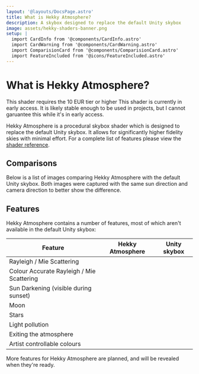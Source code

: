 ```yaml
---
layout: '@layouts/DocsPage.astro'
title: What is Hekky Atmosphere?
description: A skybox designed to replace the default Unity skybox
image: assets/hekky-shaders-banner.png
setup: | 
  import CardInfo from '@components/CardInfo.astro'
  import CardWarning from '@components/CardWarning.astro'
  import ComparisionCard from '@components/ComparisionCard.astro'
  import FeatureIncluded from '@icons/FeatureIncluded.astro'
---
```


# What is Hekky Atmosphere?

<CardInfo title="Patreon only">
	This shader requires the 10 EUR tier or higher
</CardInfo>

<CardWarning title="Early access">
	This shader is currently in early access. It is likely stable enough to be used in projects, but I cannot garuantee this while it's in early access.
</CardWarning>

Hekky Atmosphere is a procedural skybox shader which is designed to replace the default Unity skybox. It allows for significantly higher fidelity skies with minimal effort. For a complete list of features please view the [shader reference](/en/shaders/hekky-atmosphere/reference).

## Comparisons

Below is a list of images comparing Hekky Atmosphere with the default Unity skybox. Both images were captured with the same sun direction and camera direction to better show the difference.

<ComparisionCard beforeSrc="/shared/img/hekky-atmosphere0.webp" beforeTxt="Hekky Atmosphere" afterSrc="/shared/img/unity-skybox0.webp" afterTxt="Unity Skybox" color="#fff" />

<ComparisionCard beforeSrc="/shared/img/hekky-atmosphere1.webp" beforeTxt="Hekky Atmosphere" afterSrc="/shared/img/unity-skybox1.webp" afterTxt="Unity Skybox" color="#fff" />

<ComparisionCard beforeSrc="/shared/img/hekky-atmosphere2.webp" beforeTxt="Hekky Atmosphere" afterSrc="/shared/img/unity-skybox2.webp" afterTxt="Unity Skybox" color="#fff" />

<ComparisionCard beforeSrc="/shared/img/hekky-atmosphere3.webp" beforeTxt="Hekky Atmosphere" afterSrc="/shared/img/unity-skybox3.webp" afterTxt="Unity Skybox" color="#fff" />

<ComparisionCard beforeSrc="/shared/img/hekky-atmosphere4.webp" beforeTxt="Hekky Atmosphere" afterSrc="/shared/img/unity-skybox4.webp" afterTxt="Unity Skybox" color="#fff" />

## Features

Hekky Atmosphere contains a number of features, most of which aren't available in the default Unity skybox:

| Feature | Hekky Atmosphere | Unity skybox |
| ------- | ---------------- | ------------ |
| Rayleigh / Mie Scattering | <FeatureIncluded height="1.5rem" width="1.5rem"/> | <FeatureIncluded height="1.5rem" width="1.5rem"/> |
| Colour Accurate Rayleigh / Mie Scattering | <FeatureIncluded height="1.5rem" width="1.5rem"/> |   |
| Sun Darkening (visible during sunset) | <FeatureIncluded height="1.5rem" width="1.5rem"/> |   |
| Moon | <FeatureIncluded height="1.5rem" width="1.5rem"/> |   |
| Stars | <FeatureIncluded height="1.5rem" width="1.5rem"/> |   |
| Light pollution | <FeatureIncluded height="1.5rem" width="1.5rem"/> |   |
| Exiting the atmosphere | <FeatureIncluded height="1.5rem" width="1.5rem"/> |  |
| Artist controllable colours | <FeatureIncluded height="1.5rem" width="1.5rem"/> | <FeatureIncluded height="1.5rem" width="1.5rem"/> |

More features for Hekky Atmosphere are planned, and will be revealed when they're ready.